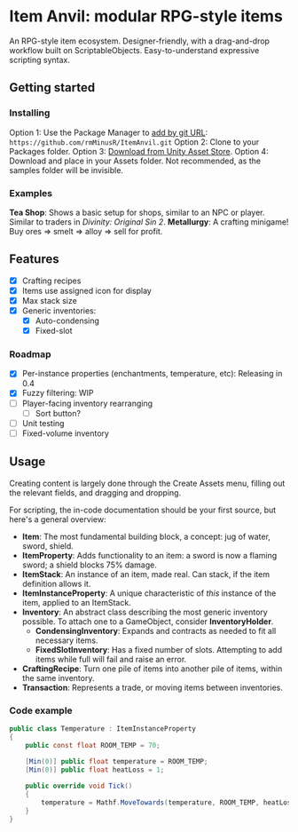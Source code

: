# Item Anvil: modular RPG-style items

An RPG-style item ecosystem. Designer-friendly, with a drag-and-drop workflow built on ScriptableObjects. Easy-to-understand expressive scripting syntax. 

## Getting started
### Installing
Option 1: Use the Package Manager to [add by git URL](https://docs.unity3d.com/Manual/upm-ui-giturl.html): `https://github.com/rmMinusR/ItemAnvil.git`
Option 2: Clone to your Packages folder.
Option 3: [Download from Unity Asset Store](https://u3d.as/33kM).
Option 4: Download and place in your Assets folder. Not recommended, as the samples folder will be invisible.

### Examples
**Tea Shop**: Shows a basic setup for shops, similar to an NPC or player. Similar to traders in *Divinity: Original Sin 2*.
**Metallurgy**: A crafting minigame! Buy ores => smelt => alloy => sell for profit.

## Features
 - [x] Crafting recipes
 - [x] Items use assigned icon for display
 - [x] Max stack size
 - [x] Generic inventories:
	 - [x] Auto-condensing
	 - [x] Fixed-slot

### Roadmap
 - [x] Per-instance properties (enchantments, temperature, etc): Releasing in 0.4
 - [x] Fuzzy filtering: WIP
 - [ ] Player-facing inventory rearranging
	 - [ ] Sort button?
 - [ ] Unit testing
 - [ ] Fixed-volume inventory

## Usage

Creating content is largely done through the Create Assets menu, filling out the relevant fields, and dragging and dropping.

For scripting, the in-code documentation should be your first source, but here's a general overview:
 - **Item**: The most fundamental building block, a concept: jug of water, sword, shield.
 - **ItemProperty**: Adds functionality to an item: a sword is now a flaming sword; a shield blocks 75% damage.
 - **ItemStack**: An instance of an item, made real. Can stack, if the item definition allows it.
 - **ItemInstanceProperty**: A unique characteristic of *this* instance of the item, applied to an ItemStack.
 - **Inventory**: An abstract class describing the most generic inventory possible. To attach one to a GameObject, consider **InventoryHolder**.
	 - **CondensingInventory**: Expands and contracts as needed to fit all necessary items.
	 - **FixedSlotInventory**: Has a fixed number of slots. Attempting to add items while full will fail and raise an error.
 - **CraftingRecipe**: Turn one pile of items into another pile of items, within the same inventory.
 - **Transaction**: Represents a trade, or moving items between inventories.

### Code example

```csharp
public class Temperature : ItemInstanceProperty
{
    public const float ROOM_TEMP = 70;
    
    [Min(0)] public float temperature = ROOM_TEMP;
    [Min(0)] public float heatLoss = 1;

    public override void Tick()
    {
        temperature = Mathf.MoveTowards(temperature, ROOM_TEMP, heatLoss);
    }
}
```